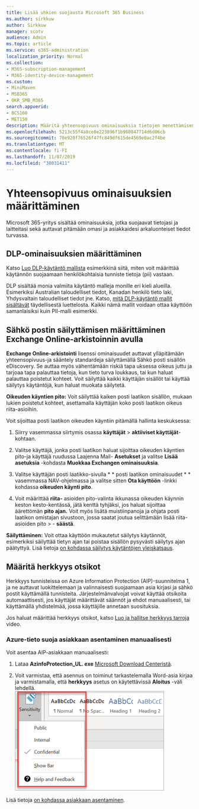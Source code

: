 ```yaml
---
title: Lisää uhkien suojausta Microsoft 365 Business
ms.author: sirkkuw
author: Sirkkuw
manager: scotv
audience: Admin
ms.topic: article
ms.service: o365-administration
localization_priority: Normal
ms.collection:
- M365-subscription-management
- M365-identity-device-management
ms.custom:
- MiniMaven
- MSB365
- OKR_SMB_M365
search.appverid:
- BCS160
- MET150
description: Määritä yhteensopivuus ominaisuuksia tietojen menettämisen estämiseksi ja arkaluonteisten tietojen otsikoiksi.
ms.openlocfilehash: 5213c55f4a8ce0e223896f1b960847714d6d06cb
ms.sourcegitcommit: 70e920f76526f47fc849df615de4569e0ac2f4be
ms.translationtype: MT
ms.contentlocale: fi-FI
ms.lasthandoff: 11/07/2019
ms.locfileid: "38031411"
---
```

# <a name="set-up-compliance-features"></a>Yhteensopivuus ominaisuuksien määrittäminen

Microsoft 365-yritys sisältää ominaisuuksia, jotka suojaavat tietojasi ja laitteitasi sekä auttavat pitämään omasi ja asiakkaidesi arkaluonteiset tiedot turvassa.

## <a name="set-up-dlp-features"></a>DLP-ominaisuuksien määrittäminen

Katso [Luo DLP-käytäntö mallista](https://support.office.com/article/59414438-99f5-488b-975c-5023f2254369) esimerkkinä siitä, miten voit määrittää käytännön suojaamaan henkilökohtaisia tunniste tietoja (pii) vastaan. 
  
DLP sisältää monia valmiita käytäntö malleja monille eri kieli alueilla. Esimerkiksi Australian taloudelliset tiedot, Kanadan henkilö tieto laki, Yhdysvaltain taloudelliset tiedot jne. Katso, [mitä DLP-käytäntö mallit sisältävät](https://support.office.com/article/c2e588d3-8f4f-4937-a286-8c399f28953a) täydellisestä luettelosta. Kaikki nämä mallit voidaan ottaa käyttöön samanlaisiksi kuin PII-malli esimerkki. 
  
## <a name="set-up-email-retention-with-exchange-online-archiving"></a>Sähkö postin säilyttämisen määrittäminen Exchange Online-arkistoinnin avulla

 **Exchange Online-arkistointi** lisenssi ominaisuudet auttavat ylläpitämään yhteensopivuus-ja sääntely standardeja säilyttämällä Sähkö posti sisällön eDiscovery. Se auttaa myös vähentämään riskiä tapa uksessa oikeus juttu ja tarjoaa tapa palauttaa tietoja, kun tieto turva loukkaus, tai kun haluat palauttaa poistetut kohteet. Voit säilyttää kaikki käyttäjän sisällöt tai käyttää säilytys käytäntöjä, kun haluat muokata säilytetä.
  
**Oikeuden käyntien pito:** Voit säilyttää kaiken posti laatikon sisällön, mukaan lukien poistetut kohteet, asettamalla käyttäjän koko posti laatikon oikeus riita-asioihin. 
    
Voit sijoittaa posti laatikon oikeuden käyntiin pitämällä hallinta keskuksessa:
    
1. Siirry vasemmassa siirtymis osassa **käyttäjät** \> **aktiiviset käyttäjät**-kohtaan.
    
2. Valitse käyttäjä, jonka posti laatikon haluat sijoittaa oikeuden käyntien pito-ja käyttäjä ruudussa Laajenna Mail- **Asetukset** ja valitse **Lisää asetuksia** -kohdasta **Muokkaa Exchangen ominaisuuksia**.
    
3. Valitse käyttäjän posti laatikko-sivulla * * posti laatikon ominaisuudet * * vasemmassa NAV-ohjelmassa ja valitse sitten **Ota käyttöön** -linkki kohdassa **oikeuden käynti pito**.
    
4. Voit määrittää **riita-** asioiden pito-valinta ikkunassa oikeuden käynnin keston kesto-kentässä, jätä kenttä tyhjäksi, jos haluat sijoittaa äärettömän **pito ajan.** Voit myös lisätä muistiinpanoja ja ohjata posti laatikon omistajan sivustoon, jossa saatat joutua selittämään lisää riita-asioiden pito \> - **säästä**.
    
**Säilyttäminen:** Voit ottaa käyttöön mukautetut säilytys käytännöt, esimerkiksi säilyttää tietyn ajan tai poistaa sisällön pysyvästi säilytys ajan päätyttyä. Lisä tietoja [on kohdassa säilytys käytäntöjen yleiskatsaus](https://support.office.com/article/5e377752-700d-4870-9b6d-12bfc12d2423).

## <a name="set-up-sensitivity-labels"></a>Määritä herkkyys otsikot

Herkkyys tunnisteissa on Azure Information Protection (AIP)-suunnitelma 1, ja ne auttavat luokittelemaan ja valinnaisesti suojaamaan asia kirjasi ja sähkö postit käyttämällä tunnisteita. Järjestelmänvalvojat voivat käyttää otsikoita automaattisesti, jos käyttäjät määrittävät säännöt ja ehdot manuaalisesti, tai käyttämällä yhdistelmää, jossa käyttäjille annetaan suosituksia.

Jos haluat määrittää herkkyys otsikot, katso [Luo ja hallitse herkkyys tarroja](https://support.office.com/article/2fb96b54-7dd2-4f0c-ac8d-170790d4b8b9) video.



### <a name="install-the-azure-information-protection-client-manually"></a>Azure-tieto suoja asiakkaan asentaminen manuaalisesti

Voit asentaa AIP-asiakkaan manuaalisesti:

1. Lataa **AzinfoProtection_UL. exe** [Microsoft Download Centeristä](https://www.microsoft.com/download/details.aspx?id=53018).
 
2. Voit varmistaa, että asennus on toiminut tarkastelemalla Word-asia kirjaa ja varmistamalla, että **herkkyys** asetus on käytettävissä **Aloitus** -väli lehdellä.
<br/>![Word-asia kirjan avattava suojaus-väli lehti.](media/word-sensitivity.png)

Lisä tietoja [on kohdassa asiakkaan asentaminen](https://docs.microsoft.com/azure/information-protection/infoprotect-tutorial-step3).
